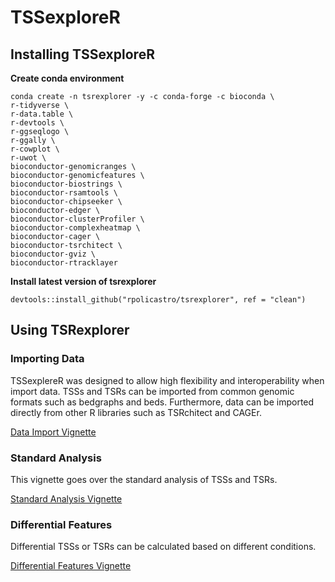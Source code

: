 # TSSexploreR

## Installing TSSexploreR

**Create conda environment**
```
conda create -n tsrexplorer -y -c conda-forge -c bioconda \
r-tidyverse \
r-data.table \
r-devtools \
r-ggseqlogo \
r-ggally \
r-cowplot \
r-uwot \
bioconductor-genomicranges \
bioconductor-genomicfeatures \
bioconductor-biostrings \
bioconductor-rsamtools \
bioconductor-chipseeker \
bioconductor-edger \
bioconductor-clusterProfiler \
bioconductor-complexheatmap \
bioconductor-cager \
bioconductor-tsrchitect \
bioconductor-gviz \
bioconductor-rtracklayer
```

**Install latest version of tsrexplorer**
```
devtools::install_github("rpolicastro/tsrexplorer", ref = "clean")
```

## Using TSRexplorer

### Importing Data

TSSexplereR was designed to allow high flexibility and interoperability when import data.
TSSs and TSRs can be imported from common genomic formats such as bedgraphs and beds.
Furthermore, data can be imported directly from other R libraries such as TSRchitect and CAGEr.

[Data Import Vignette](./github/DATA_IMPORT.md)

### Standard Analysis

This vignette goes over the standard analysis of TSSs and TSRs.

[Standard Analysis Vignette](./github/STANDARD_ANALYSIS.md)

### Differential Features

Differential TSSs or TSRs can be calculated based on different conditions.

[Differential Features Vignette](./github/DIFF_FEATURES.md)
